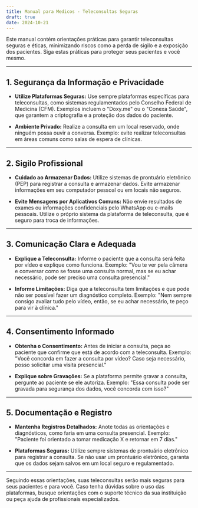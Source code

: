 ```yaml
---
title: Manual para Medicos - Teleconsultas Seguras
draft: true
date: 2024-10-21
---
```


Este manual contém orientações práticas para garantir teleconsultas seguras e éticas, minimizando riscos como a perda de sigilo e a exposição dos pacientes. Siga estas práticas para proteger seus pacientes e você mesmo.

---

## 1. Segurança da Informação e Privacidade

- **Utilize Plataformas Seguras:**
  Use sempre plataformas específicas para teleconsultas, como sistemas regulamentados pelo Conselho Federal de Medicina (CFM). Exemplos incluem o "Doxy.me" ou o "Conexa Saúde", que garantem a criptografia e a proteção dos dados do paciente.

- **Ambiente Privado:**
  Realize a consulta em um local reservado, onde ninguém possa ouvir a conversa. Exemplo: evite realizar teleconsultas em áreas comuns como salas de espera de clínicas.

---

## 2. Sigilo Profissional

- **Cuidado ao Armazenar Dados:**
  Utilize sistemas de prontuário eletrônico (PEP) para registrar a consulta e armazenar dados. Evite armazenar informações em seu computador pessoal ou em locais não seguros.

- **Evite Mensagens por Aplicativos Comuns:**
  Não envie resultados de exames ou informações confidenciais pelo WhatsApp ou e-mails pessoais. Utilize o próprio sistema da plataforma de teleconsulta, que é seguro para troca de informações.

---

## 3. Comunicação Clara e Adequada

- **Explique a Teleconsulta:**
  Informe o paciente que a consulta será feita por vídeo e explique como funciona. Exemplo: "Vou te ver pela câmera e conversar como se fosse uma consulta normal, mas se eu achar necessário, pode ser preciso uma consulta presencial."

- **Informe Limitações:**
  Diga que a teleconsulta tem limitações e que pode não ser possível fazer um diagnóstico completo. Exemplo: "Nem sempre consigo avaliar tudo pelo vídeo, então, se eu achar necessário, te peço para vir à clínica."

---

## 4. Consentimento Informado

- **Obtenha o Consentimento:**
  Antes de iniciar a consulta, peça ao paciente que confirme que está de acordo com a teleconsulta. Exemplo: "Você concorda em fazer a consulta por vídeo? Caso seja necessário, posso solicitar uma visita presencial."

- **Explique sobre Gravações:**
  Se a plataforma permite gravar a consulta, pergunte ao paciente se ele autoriza. Exemplo: "Essa consulta pode ser gravada para segurança dos dados, você concorda com isso?"

---

## 5. Documentação e Registro

- **Mantenha Registros Detalhados:**
  Anote todas as orientações e diagnósticos, como faria em uma consulta presencial. Exemplo: "Paciente foi orientado a tomar medicação X e retornar em 7 dias."

- **Plataformas Seguras:**
  Utilize sempre sistemas de prontuário eletrônico para registrar a consulta. Se não usar um prontuário eletrônico, garanta que os dados sejam salvos em um local seguro e regulamentado.

---

Seguindo essas orientações, suas teleconsultas serão mais seguras para seus pacientes e para você. Caso tenha dúvidas sobre o uso das plataformas, busque orientações com o suporte técnico da sua instituição ou peça ajuda de profissionais especializados.

